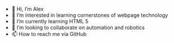 - 👋 Hi, I’m Alex
- 👀 I’m interested in learning cornerstones of webpage technology
- 🌱 I’m currently learning HTML 5
- 💞️ I’m looking to collaborate on automation and robotics
- 📫 How to reach me via GitHub

<!---
docvang/docvang is a ✨ special ✨ repository because its `README.md` (this file) appears on your GitHub profile.
You can click the Preview link to take a look at your changes.
--->
